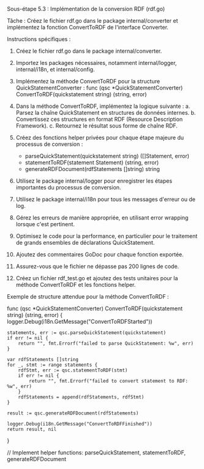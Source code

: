 Sous-étape 5.3 : Implémentation de la conversion RDF (rdf.go)

Tâche : Créez le fichier rdf.go dans le package internal/converter et implémentez la fonction ConvertToRDF de l'interface Converter.

Instructions spécifiques :

1. Créez le fichier rdf.go dans le package internal/converter.

2. Importez les packages nécessaires, notamment internal/logger, internal/i18n, et internal/config.

3. Implémentez la méthode ConvertToRDF pour la structure QuickStatementConverter :
   func (qsc *QuickStatementConverter) ConvertToRDF(quickstatement string) (string, error)

4. Dans la méthode ConvertToRDF, implémentez la logique suivante :
   a. Parsez la chaîne QuickStatement en structures de données internes.
   b. Convertissez ces structures en format RDF (Resource Description Framework).
   c. Retournez le résultat sous forme de chaîne RDF.

5. Créez des fonctions helper privées pour chaque étape majeure du processus de conversion :
   - parseQuickStatement(quickstatement string) ([]Statement, error)
   - statementToRDF(statement Statement) (string, error)
   - generateRDFDocument(rdfStatements []string) string

6. Utilisez le package internal/logger pour enregistrer les étapes importantes du processus de conversion.

7. Utilisez le package internal/i18n pour tous les messages d'erreur ou de log.

8. Gérez les erreurs de manière appropriée, en utilisant error wrapping lorsque c'est pertinent.

9. Optimisez le code pour la performance, en particulier pour le traitement de grands ensembles de déclarations QuickStatement.

10. Ajoutez des commentaires GoDoc pour chaque fonction exportée.

11. Assurez-vous que le fichier ne dépasse pas 200 lignes de code.

12. Créez un fichier rdf_test.go et ajoutez des tests unitaires pour la méthode ConvertToRDF et les fonctions helper.

Exemple de structure attendue pour la méthode ConvertToRDF :

func (qsc *QuickStatementConverter) ConvertToRDF(quickstatement string) (string, error) {
    logger.Debug(i18n.GetMessage("ConvertToRDFStarted"))

    statements, err := qsc.parseQuickStatement(quickstatement)
    if err != nil {
        return "", fmt.Errorf("failed to parse QuickStatement: %w", err)
    }

    var rdfStatements []string
    for _, stmt := range statements {
        rdfStmt, err := qsc.statementToRDF(stmt)
        if err != nil {
            return "", fmt.Errorf("failed to convert statement to RDF: %w", err)
        }
        rdfStatements = append(rdfStatements, rdfStmt)
    }

    result := qsc.generateRDFDocument(rdfStatements)

    logger.Debug(i18n.GetMessage("ConvertToRDFFinished"))
    return result, nil
}

// Implement helper functions: parseQuickStatement, statementToRDF, generateRDFDocument